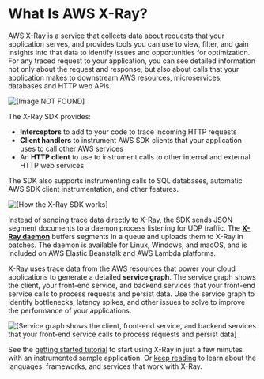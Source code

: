 # What Is AWS X\-Ray?<a name="aws-xray"></a>

AWS X\-Ray is a service that collects data about requests that your application serves, and provides tools you can use to view, filter, and gain insights into that data to identify issues and opportunities for optimization\. For any traced request to your application, you can see detailed information not only about the request and response, but also about calls that your application makes to downstream AWS resources, microservices, databases and HTTP web APIs\.

![\[Image NOT FOUND\]](http://docs.aws.amazon.com/xray/latest/devguide/images/scorekeep-PUTrules-timeline.png)

The X\-Ray SDK provides: 
+ **Interceptors** to add to your code to trace incoming HTTP requests
+ **Client handlers** to instrument AWS SDK clients that your application uses to call other AWS services
+ An **HTTP client** to use to instrument calls to other internal and external HTTP web services

The SDK also supports instrumenting calls to SQL databases, automatic AWS SDK client instrumentation, and other features\.

![\[How the X-Ray SDK works\]](http://docs.aws.amazon.com/xray/latest/devguide/images/architecture-dataflow.png)

Instead of sending trace data directly to X\-Ray, the SDK sends JSON segment documents to a daemon process listening for UDP traffic\. The **[X\-Ray daemon](xray-daemon.md)** buffers segments in a queue and uploads them to X\-Ray in batches\. The daemon is available for Linux, Windows, and macOS, and is included on AWS Elastic Beanstalk and AWS Lambda platforms\.

X\-Ray uses trace data from the AWS resources that power your cloud applications to generate a detailed **service graph**\. The service graph shows the client, your front\-end service, and backend services that your front\-end service calls to process requests and persist data\. Use the service graph to identify bottlenecks, latency spikes, and other issues to solve to improve the performance of your applications\.

![\[Service graph shows the client, front-end service, and backend services that your front-end service calls to process requests and persist data\]](http://docs.aws.amazon.com/xray/latest/devguide/images/scorekeep-gettingstarted-servicemap-after-github.png)

See the [getting started tutorial](xray-gettingstarted.md) to start using X\-Ray in just a few minutes with an instrumented sample application\. Or [keep reading](xray-usage.md) to learn about the languages, frameworks, and services that work with X\-Ray\.